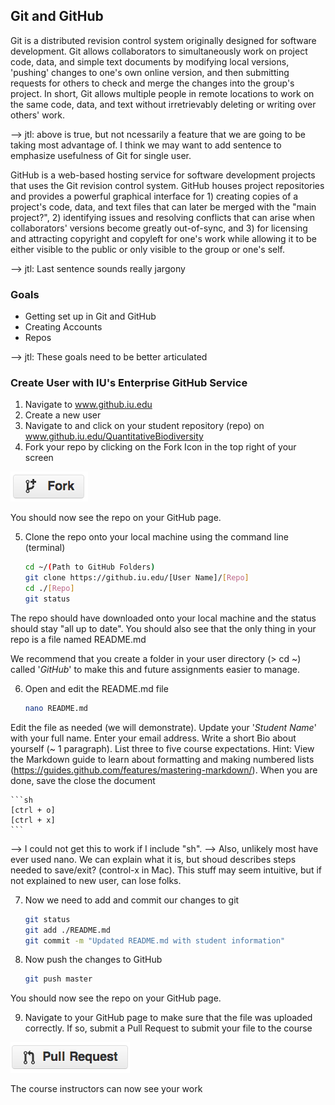 ## Git and GitHub

Git is a distributed revision control system originally designed for software development. Git allows collaborators to simultaneously work on project code, data, and simple text documents by modifying local versions, 'pushing' changes to one's own online version, and then submitting requests for others to check and merge the changes into the group's project. In short, Git allows multiple people in remote locations to work on the same code, data, and text without irretrievably deleting or writing over others' work.

--> jtl: above is true, but not ncessarily a feature that we are going to be taking most advantage of. I think we may want to add sentence to emphasize usefulness of Git for single user. 

GitHub is a web-based hosting service for software development projects that uses the Git revision control system. GitHub houses project repositories and provides a powerful graphical interface for 1) creating copies of a project's code, data, and text files that can later be merged with the "main project?", 2) identifying issues and resolving conflicts that can arise when collaborators' versions become greatly out-of-sync, and 3) for licensing and attracting copyright and copyleft for one's work while allowing it to be either visible to the public or only visible to the group or one's self.

--> jtl: Last sentence sounds really jargony

### Goals
+ Getting set up in Git and GitHub
+ Creating Accounts
+ Repos

--> jtl: These goals need to be better articulated

### Create User with IU's Enterprise GitHub Service
1. Navigate to www.github.iu.edu
2. Create a new user
3. Navigate to and click on your student repository (repo) on www.github.iu.edu/QuantitativeBiodiversity
4. Fork your repo by clicking on the Fork Icon in the top right of your screen<br>
<img src="images/github-fork-btn.png"> 

  You should now see the repo on your GitHub page.

5. Clone the repo onto your local machine using the command line (terminal)

    ```sh
    cd ~/(Path to GitHub Folders)
    git clone https://github.iu.edu/[User Name]/[Repo]
    cd ./[Repo]
    git status
    ```

  The repo should have downloaded onto your local machine and the status should stay "all up to date". You should also see that the only thing in your repo is a file named README.md

  We recommend that you create a folder in your user directory (> cd ~) called '*GitHub*' to make this and future assignments easier to manage.

6. Open and edit the README.md file

    ```sh
    nano README.md
    ```

  Edit the file as needed (we will demonstrate). Update your '*Student Name*' with your full name. Enter your email address. Write a short Bio about yourself (~ 1 paragraph). List three to five course expectations. Hint: View the Markdown guide to learn about formatting and making numbered lists (https://guides.github.com/features/mastering-markdown/). When you are done, save the close the document

    ```sh
    [ctrl + o]
    [ctrl + x]
    ```

--> I could not get this to work if I include "sh". 
--> Also, unlikely most have ever used nano. We can explain what it is, but shoud describes steps needed to save/exit? (control-x in Mac). This stuff may seem intuitive, but if not explained to new user, can lose folks. 

7. Now we need to add and commit our changes to git

    ```sh
    git status
    git add ./README.md
    git commit -m "Updated README.md with student information"
    ```

8. Now push the changes to GitHub

    ```sh
    git push master
    ```

  You should now see the repo on your GitHub page.

9. Navigate to your GitHub page to make sure that the file was uploaded correctly. If so, submit a Pull Request to submit your file to the course <br>
  <img src="images/github-pr-btn.png">

  The course instructors can now see your work

